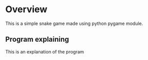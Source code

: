 # Overview

This is a simple snake game made using python pygame module.

## Program explaining

This is an explanation of the program
